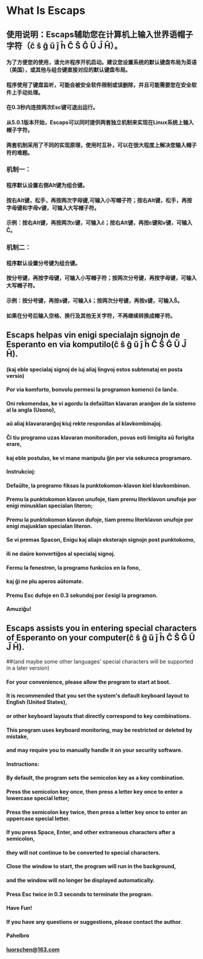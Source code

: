 #  What Is Escaps

## 使用说明：Escaps辅助您在计算机上输入世界语帽子字符（ĉ ŝ ĝ ŭ ĵ ĥ Ĉ Ŝ Ĝ Ŭ Ĵ Ĥ）。
#### 为了方便您的使用，请允许程序开机启动。建议您设置系统的默认键盘布局为英语（美国），或其他与组合键直接对应的默认键盘布局。
#### 程序使用了键盘监听，可能会被安全软件限制或误删除，并且可能需要您在安全软件上手动处理。
#### 在0.3秒内连按两次Esc键可退出运行。

#### 从5.0.1版本开始，Escaps可以同时提供两套独立机制来实现在Linux系统上输入帽子字符。
#### 两套机制采用了不同的实现原理，使用时互补，可以在很大程度上解决您输入帽子符的难题。

### 机制一：
#### 程序默认设置右侧Alt键为组合键。
#### 按右Alt键，松手，再按两次字母键,可输入小写帽子符；按右Alt键，松手，再按字母键和字母v键，可输入大写帽子符。
#### 示例：按右Alt键，再按两次c键，可输入ĉ；按右Alt键，再按c键和v键，可输入Ĉ。

### 机制二：
#### 程序默认设置分号键为组合键。
#### 按分号键，再按字母键，可输入小写帽子符；按两次分号键，再按字母键，可输入大写帽子符。
#### 示例：按分号键，再按s键，可输入ŝ；按两次分号键，再按s键，可输入Ŝ。
#### 如果在分号后输入空格、换行及其他无关字符，不再继续转换成帽子符。 

 
 
 

##  Escaps helpas vin enigi specialajn signojn de Esperanto en via komputilo(ĉ ŝ ĝ ŭ ĵ ĥ Ĉ Ŝ Ĝ Ŭ Ĵ Ĥ).
#### (kaj eble specialaj signoj de iuj aliaj lingvoj estos subtenataj en posta versio)

#### Por via komforto, bonvolu permesi la programon komenci ĉe lanĉo.
#### Oni rekomendas, ke vi agordu la defaŭltan klavaran aranĝon de la sistemo al la angla (Usono),
#### aŭ aliaj klavararanĝoj kiuj rekte respondas al klavkombinaĵoj.
#### Ĉi tiu programo uzas klavaran monitoradon, povas esti limigita aŭ forigita erare,
#### kaj eble postulas, ke vi mane manipulu ĝin per via sekureca programaro.
            

#### Instrukcioj:

#### Defaŭlte, la programo fiksas la punktokomon-klavon kiel klavkombinon.

#### Premu la punktokomon klavon unufoje, tiam premu literklavon unufoje por enigi minusklan specialan literon;
#### Premu la punktokomon klavon dufoje, tiam premu literklavon unufoje por enigi majusklan specialan literon.

#### Se vi premas Spacon, Enigu kaj aliajn eksterajn signojn post punktokomo,
#### ili ne daŭre konvertiĝos al specialaj signoj.

#### Fermu la fenestron, la programo funkcios en la fono,
#### kaj ĝi ne plu aperos aŭtomate.

#### Premu Esc dufoje en 0.3 sekundoj por ĉesigi la programon.

#### Amuziĝu!



##  Escaps assists you in entering special characters of Esperanto on your computer(ĉ ŝ ĝ ŭ ĵ ĥ Ĉ Ŝ Ĝ Ŭ Ĵ Ĥ).
##(and maybe some other languages' special characters will be supported in a later version) 

#### For your convenience, please allow the program to start at boot.
#### It is recommended that you set the system's default keyboard layout to English (United States), 
#### or other keyboard layouts that directly correspond to key combinations.
#### This program uses keyboard monitoring, may be restricted or deleted by mistake, 
#### and may require you to manually handle it on your security software.
            

#### Instructions:

#### By default, the program sets the semicolon key as a key combination.

#### Press the semicolon key once, then press a letter key once to enter a lowercase special letter;
#### Press the semicolon key twice, then press a letter key once to enter an uppercase special letter.

#### If you press Space, Enter, and other extraneous characters after a semicolon, 
#### they will not continue to be converted to special characters.

#### Close the window to start, the program will run in the background, 
#### and the window will no longer be displayed automatically. 

#### Press Esc twice in 0.3 seconds to terminate the program.

#### Have Fun! 
#### If you have any questions or suggestions, please contact the author.

#### Pahelbro
#### luorschen@163.com
